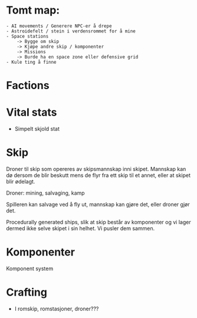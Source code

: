 # Tomt map:
    - AI movements / Generere NPC-er å drepe
    - Astroidefelt / stein i verdensrommet for å mine
    - Space stations
        -> Bygge om skip
        -> Kjøpe andre skip / komponenter
        -> Missions
        -> Burde ha en space zone eller defensive grid
    - Kule ting å finne

# Factions

# Vital stats
- Simpelt skjold stat

# Skip
Droner til skip som opereres av skipsmannskap inni skipet. Mannskap kan dø dersom de blir beskutt mens de flyr fra ett skip til et annet, eller at skipet blir ødelagt.

Droner: mining, salvaging, kamp

Spilleren kan salvage ved å fly ut, mannskap kan gjøre det, eller droner gjør det.

Procedurally generated ships, slik at skip består av komponenter og vi lager dermed ikke selve skipet i sin helhet. Vi pusler dem sammen.

# Komponenter
Komponent system

# Crafting
- I romskip, romstasjoner, droner???

